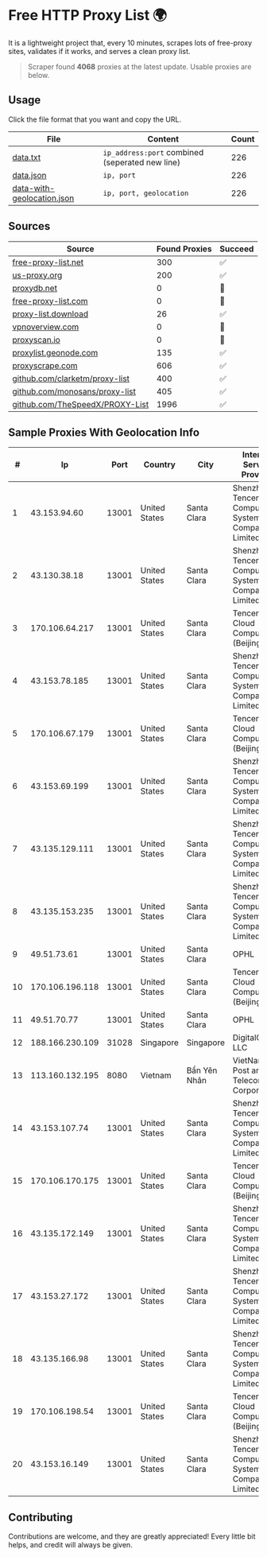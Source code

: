 
# Free HTTP Proxy List 🌍

It is a lightweight project that, every 10 minutes, scrapes lots of free-proxy sites, validates if it works, and serves a clean proxy list.


> Scraper found **4068** proxies at the latest update. Usable proxies are below.

## Usage

Click the file format that you want and copy the URL.


|File|Content|Count|
|----|-------|-----|
|[data.txt](https://raw.githubusercontent.com/themiralay/Proxy-List-World/master/data.txt)|`ip_address:port` combined (seperated new line)|226|
|[data.json](https://raw.githubusercontent.com/themiralay/Proxy-List-World/master/data.json)|`ip, port`|226|
|[data-with-geolocation.json](https://raw.githubusercontent.com/themiralay/Proxy-List-World/master/data-with-geolocation.json)|`ip, port, geolocation`|226|

## Sources

|Source|Found Proxies|Succeed|
|------|-------------|-------|
|[free-proxy-list.net](https://free-proxy-list.net)|300|✅|
|[us-proxy.org](https://www.us-proxy.org)|200|✅|
|[proxydb.net](http://proxydb.net)|0|🚫|
|[free-proxy-list.com](https://free-proxy-list.com/?page=&port=&type%5B%5D=http&type%5B%5D=https&up_time=0&search=Search)|0|🚫|
|[proxy-list.download](https://www.proxy-list.download/HTTP)|26|✅|
|[vpnoverview.com](https://vpnoverview.com/privacy/anonymous-browsing/free-proxy-servers)|0|🚫|
|[proxyscan.io](https://www.proxyscan.io)|0|🚫|
|[proxylist.geonode.com](https://proxylist.geonode.com/api/proxy-list?limit=300&page=1&sort_by=lastChecked&sort_type=desc&protocols=http,https)|135|✅|
|[proxyscrape.com](https://api.proxyscrape.com/v2/?request=displayproxies&protocol=http&timeout=10000&country=all&ssl=all&anonymity=all)|606|✅|
|[github.com/clarketm/proxy-list](https://raw.githubusercontent.com/clarketm/proxy-list/master/proxy-list-raw.txt)|400|✅|
|[github.com/monosans/proxy-list](https://raw.githubusercontent.com/monosans/proxy-list/main/proxies/http.txt)|405|✅|
|[github.com/TheSpeedX/PROXY-List](https://raw.githubusercontent.com/TheSpeedX/PROXY-List/master/http.txt)|1996|✅|


## Sample Proxies With Geolocation Info

|#|Ip|Port|Country|City|Internet Service Provider|
|-|--|----|-------|----|-------------------------|
|1|43.153.94.60|13001|United States|Santa Clara|Shenzhen Tencent Computer Systems Company Limited|
|2|43.130.38.18|13001|United States|Santa Clara|Shenzhen Tencent Computer Systems Company Limited|
|3|170.106.64.217|13001|United States|Santa Clara|Tencent Cloud Computing (Beijing) Co|
|4|43.153.78.185|13001|United States|Santa Clara|Shenzhen Tencent Computer Systems Company Limited|
|5|170.106.67.179|13001|United States|Santa Clara|Tencent Cloud Computing (Beijing) Co|
|6|43.153.69.199|13001|United States|Santa Clara|Shenzhen Tencent Computer Systems Company Limited|
|7|43.135.129.111|13001|United States|Santa Clara|Shenzhen Tencent Computer Systems Company Limited|
|8|43.135.153.235|13001|United States|Santa Clara|Shenzhen Tencent Computer Systems Company Limited|
|9|49.51.73.61|13001|United States|Santa Clara|OPHL|
|10|170.106.196.118|13001|United States|Santa Clara|Tencent Cloud Computing (Beijing) Co|
|11|49.51.70.77|13001|United States|Santa Clara|OPHL|
|12|188.166.230.109|31028|Singapore|Singapore|DigitalOcean, LLC|
|13|113.160.132.195|8080|Vietnam|Bẩn Yên Nhân|VietNam Post and Telecom Corporation|
|14|43.153.107.74|13001|United States|Santa Clara|Shenzhen Tencent Computer Systems Company Limited|
|15|170.106.170.175|13001|United States|Santa Clara|Tencent Cloud Computing (Beijing) Co|
|16|43.135.172.149|13001|United States|Santa Clara|Shenzhen Tencent Computer Systems Company Limited|
|17|43.153.27.172|13001|United States|Santa Clara|Shenzhen Tencent Computer Systems Company Limited|
|18|43.135.166.98|13001|United States|Santa Clara|Shenzhen Tencent Computer Systems Company Limited|
|19|170.106.198.54|13001|United States|Santa Clara|Tencent Cloud Computing (Beijing) Co|
|20|43.153.16.149|13001|United States|Santa Clara|Shenzhen Tencent Computer Systems Company Limited|



## Contributing

Contributions are welcome, and they are greatly appreciated! Every
little bit helps, and credit will always be given.

